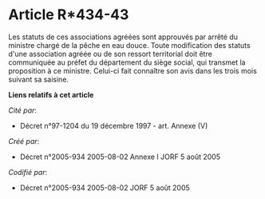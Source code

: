 # Article R*434-43

Les statuts de ces associations agréées sont approuvés par arrêté du ministre chargé de la pêche en eau douce. Toute
modification des statuts d'une association agréée ou de son ressort territorial doit être communiquée au préfet du
département du siège social, qui transmet la proposition à ce ministre. Celui-ci fait connaître son avis dans les trois mois
suivant sa saisine.

**Liens relatifs à cet article**

_Cité par_:

  - Décret n°97-1204 du 19 décembre 1997 - art. Annexe (V)

_Créé par_:

  - Décret n°2005-934 2005-08-02 Annexe I JORF 5 août 2005

_Codifié par_:

  - Décret n°2005-934 2005-08-02 JORF 5 août 2005
